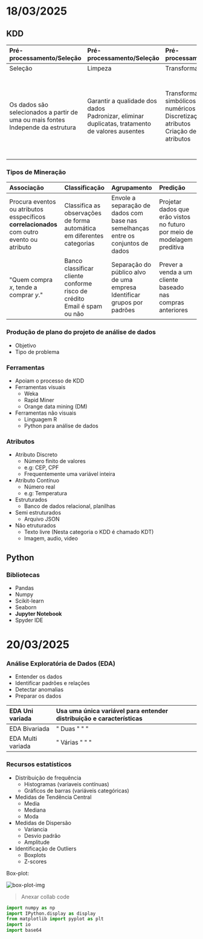 # 18/03/2025

## KDD

| Pré-processamento/Seleção | Pré-processamento/Seleção | Pré-processamento/Seleção | Processamento | Interpretação |
| :- | :- | :- | :- | :- |
| Seleção | Limpeza | Transformação | Mineração | Interpretação |
| Os dados são selecionados a partir de uma ou mais fontes <br> Independe da estrutura | Garantir a qualidade dos dados <br> Padronizar, eliminar duplicatas, tratamento de valores ausentes | Transformar valores simbólicos para numéricos <br> Discretização de atributos <br> Criação de novos atributos | Selecionar tarefas <br> Associação, Classificação, Agrupamento, Predição <br> Escolha e aplicação do algoritmo para construir o modelo | Visualização em gráfico, mapa, etc <br>  |

### Tipos de Mineração

| Associação | Classificação | Agrupamento | Predição |
| :- | :- | :- | :- |
| Procura eventos ou atributos esspecíficos **correlacionados** com outro evento ou atributo | Classifica as observações de forma automática em diferentes categorias | Envole a separação de dados com base nas semelhanças entre os conjuntos de dados | Projetar dados que erão vistos no futuro por meio de modelagem preditiva |
| "Quem compra *x*, tende a comprar *y*." | Banco classificar cliente conforme risco de crédito <br> Email é spam ou não | Separação do público alvo de uma empresa <br> Identificar grupos por padrões | Prever a venda a um cliente baseado nas compras anteriores |

### Produção de plano do projeto de análise de dados

- Objetivo
- Tipo de problema

### Ferramentas

- Apoiam o processo de KDD
- Ferramentas visuais
  - Weka
  - Rapid Miner
  - Orange data mining (DM)
- Ferramentas não visuais
  - Linguagem R
  - Python para análise de dados

### Atributos

- Atributo Discreto
  - Número finito de valores
  - e.g: CEP, CPF
  - Frequentemente uma variável inteira
- Atributo Contínuo
  - Número real
  - e.g: Temperatura
- Estruturados
  - Banco de dados relacional, planilhas
- Semi estruturados
  - Arquivo JSON
- Não etruturados
  - Texto livre (Nesta categoria o KDD é chamado KDT)
  - Imagem, audio, video

## Python

### Bibliotecas

- Pandas
- Numpy
- Scikit-learn
- Seaborn
- **Jupyter Notebook**
- Spyder IDE

# 20/03/2025

### Análise Exploratória de Dados (EDA)

- Entender os dados  
- Identificar padrões e relações  
- Detectar anomalias  
- Preparar os dados  

| EDA Uni variada | Usa uma única variável para entender distribuição e características |
| :- | :- |
| EDA Bivariada | " Duas " " " |
| EDA Multi variada | " Várias " " "|

### Recursos estatísticos

- Distribuição de frequência
  - Histogramas (variaveis contínuas)
  - Gráficos de barras (variáveis categóricas)
- Medidas de Tendência Central
  - Media
  - Mediana
  - Moda
- Medidas de Dispersão
  - Variancia
  - Desvio padrão
  - Amplitude
- Identificação de Outliers
  - Boxplots
  - Z-scores

Box-plot:

![box-plot-img](https://miro.medium.com/v2/resize:fit:8000/1*0MPDTLn8KoLApoFvI0P2vQ.png)

> Anexar collab code

```py
import numpy as np
import IPython.display as display
from matplotlib import pyplot as plt
import io
import base64
```
